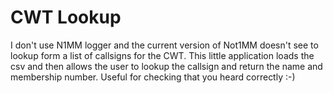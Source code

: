 # CWT Lookup

I don't use N1MM logger and the current version of Not1MM doesn't see to lookup form a list of callsigns for the CWT. This little application loads the csv and then allows the user to lookup the callsign and return the name and membership number. Useful for checking that you heard correctly :-)
